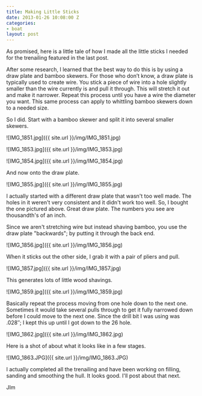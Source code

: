 ```yaml
---
title: Making Little Sticks
date: 2013-01-26 10:08:00 Z
categories:
- boat
layout: post
---
```


As promised, here is a little tale of how I made all the little sticks I needed for the trenailing featured in the last post.

After some research, I learned that the best way to do this is by using a draw plate and bamboo skewers. For those who don&#8217;t know, a draw plate is typically used to create wire. You stick a piece of wire into a hole slightly smaller than the wire currently is and pull it through. This will stretch it out and make it narrower. Repeat this process until you have a wire the diameter you want. This same process can apply to whittling bamboo skewers down to a needed size. 

So I did. Start with a bamboo skewer and split it into several smaller skewers.

![IMG_1851.jpg]({{ site.url }}/img/IMG_1851.jpg)

![IMG_1853.jpg]({{ site.url }}/img/IMG_1853.jpg)

![IMG_1854.jpg]({{ site.url }}/img/IMG_1854.jpg)

And now onto the draw plate.

![IMG_1855.jpg]({{ site.url }}/img/IMG_1855.jpg)

I actually started with a different draw plate that wasn't too well made. The holes in it weren't very consistent and it didn't work too well. So, I bought the one pictured above. Great draw plate. The numbers you see are thousandth's of an inch. 

Since we aren't stretching wire but instead shaving bamboo, you use the draw plate "backwards"; by putting it through the back end. 

![IMG_1856.jpg]({{ site.url }}/img/IMG_1856.jpg)

When it sticks out the other side, I grab it with a pair of pliers and pull. 

![IMG_1857.jpg]({{ site.url }}/img/IMG_1857.jpg)

This generates lots of little wood shavings. 

![IMG_1859.jpg]({{ site.url }}/img/IMG_1859.jpg)

Basically repeat the process moving from one hole down to the next one. Sometimes it would take several pulls through to get it fully narrowed down before I could move to the next one. Since the drill bit I was using was .028&#8243;; I kept this up until I got down to the 26 hole. 

![IMG_1862.jpg]({{ site.url }}/img/IMG_1862.jpg)

Here is a shot of about what it looks like in a few stages.

![IMG_1863.JPG]({{ site.url }}/img/IMG_1863.JPG)

I actually completed all the trenailing and have been working on filling, sanding and smoothing the hull. It looks good. I'll post about that next. 

JIm

